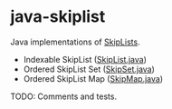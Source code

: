 # java-skiplist
Java implementations of [SkipLists](https://en.wikipedia.org/wiki/Skip_list).
- Indexable SkipList ([SkipList.java](https://github.com/Zambozoo/java-skiplist/blob/main/SkipList.java))
- Ordered SkipList Set ([SkipSet.java](https://github.com/Zambozoo/java-skiplist/blob/main/SkipSet.java))
- Ordered SkipList Map ([SkipMap.java](https://github.com/Zambozoo/java-skiplist/blob/main/SkipMap.java))

TODO: Comments and tests.
